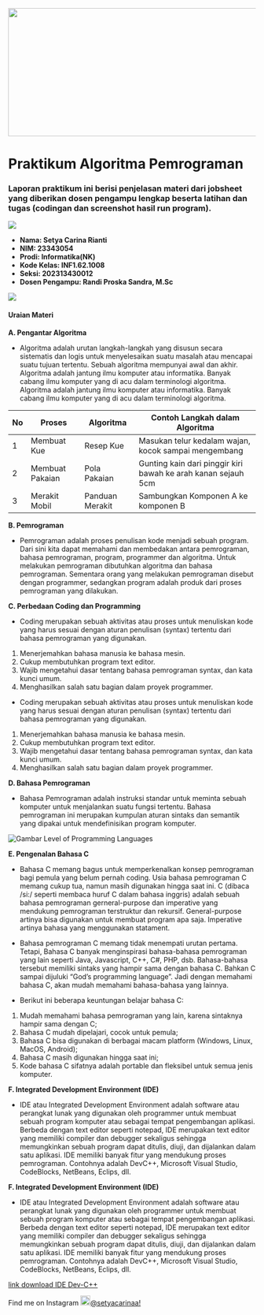 <img src="https://github.com/setyacarinaa/Jobsheet-Praktikum-Algoritma-Pemrograman/blob/main/header%20readme.gif" width="1000" height="260"/>

# Praktikum Algoritma Pemrograman
### Laporan praktikum ini berisi penjelasan materi dari jobsheet yang diberikan dosen pengampu lengkap beserta latihan dan tugas (codingan dan screenshot hasil run program).

<img src="https://user-images.githubusercontent.com/73097560/115834477-dbab4500-a447-11eb-908a-139a6edaec5c.gif">

* __Nama: Setya Carina Rianti__
* __NIM: 23343054__
* __Prodi: Informatika(NK)__
* __Kode Kelas: INF1.62.1008__
* __Seksi: 202313430012__
* __Dosen Pengampu: Randi Proska Sandra, M.Sc__

<img src="https://user-images.githubusercontent.com/73097560/115834477-dbab4500-a447-11eb-908a-139a6edaec5c.gif">

#### Uraian Materi

__A. Pengantar Algoritma__
* Algoritma adalah urutan langkah-langkah yang disusun secara sistematis dan logis untuk menyelesaikan suatu masalah atau mencapai suatu tujuan tertentu. Sebuah algoritma mempunyai awal dan akhir. Algoritma adalah jantung ilmu komputer atau informatika. Banyak cabang ilmu komputer yang di acu dalam terminologi algoritma. Algoritma adalah jantung ilmu komputer atau informatika. Banyak cabang ilmu komputer yang di acu dalam terminologi algoritma.


| No  | Proses | Algoritma | Contoh Langkah dalam Algoritma |
| ----- | --- | --- | --- |
| 1 | Membuat Kue | Resep Kue | Masukan telur kedalam wajan, kocok sampai mengembang |
| 2 | Membuat Pakaian | Pola Pakaian | Gunting kain dari pinggir kiri bawah ke arah kanan sejauh 5cm |
| 3 | Merakit Mobil | Panduan Merakit | Sambungkan Komponen A ke komponen B |

__B. Pemrograman__
* Pemrograman adalah proses penulisan kode menjadi sebuah program. Dari sini kita dapat memahami dan membedakan antara pemrograman, bahasa pemrograman, program, programmer dan algoritma. Untuk melakukan pemrograman dibutuhkan algoritma dan bahasa pemrograman. Sementara orang yang melakukan pemrograman disebut dengan programmer, sedangkan program adalah produk dari proses pemrograman yang dilakukan.
    
__C. Perbedaan Coding dan Programming__
* Coding merupakan sebuah aktivitas atau proses untuk menuliskan kode yang harus sesuai dengan aturan penulisan (syntax) tertentu dari bahasa pemrograman yang digunakan.
1. Menerjemahkan bahasa manusia ke bahasa mesin.
2. Cukup membutuhkan program text editor.
3. Wajib mengetahui dasar tentang bahasa pemrograman syntax, dan kata kunci umum.
4. Menghasilkan salah satu bagian dalam proyek programmer.

* Coding merupakan sebuah aktivitas atau proses untuk menuliskan kode yang harus sesuai dengan aturan penulisan (syntax) tertentu dari bahasa pemrograman yang digunakan.
1.  Menerjemahkan bahasa manusia ke bahasa mesin.
2. Cukup membutuhkan program text editor.
3. Wajib mengetahui dasar tentang bahasa pemrograman syntax, dan kata kunci umum.
4.  Menghasilkan salah satu bagian dalam proyek programmer.

__D. Bahasa Pemrograman__
* Bahasa Pemrograman adalah instruksi standar untuk meminta sebuah komputer untuk menjalankan suatu fungsi tertentu. Bahasa pemrograman ini merupakan kumpulan aturan sintaks dan semantik yang dipakai untuk mendefinisikan program komputer.

![Gambar Level of Programming Languages](https://www.meccanismocomplesso.org/wp-content/uploads/2020/10/Digital-calculators-and-programming-levels-02-640x599.jpg)

__E. Pengenalan Bahasa C__
* Bahasa C memang bagus untuk memperkenalkan konsep pemrograman bagi pemula yang belum pernah coding. Usia bahasa pemrograman C memang cukup tua, namun masih digunakan hingga saat ini. C (dibaca /si:/ seperti membaca huruf C dalam bahasa inggris) adalah sebuah bahasa pemrograman gerneral-purpose dan imperative yang mendukung pemrograman terstruktur dan rekursif. General-purpose artinya bisa digunakan untuk membuat program apa saja. Imperative artinya bahasa yang menggunakan statament.

* Bahasa pemrograman C memang tidak menempati urutan pertama. Tetapi, Bahasa C banyak menginspirasi bahasa-bahasa pemrograman yang lain seperti Java, Javascript, C++, C#, PHP, dsb. Bahasa-bahasa tersebut memiliki sintaks yang hampir sama dengan bahasa C. Bahkan C sampai dijuluki “God’s programming language”. Jadi dengan memahami bahasa C, akan mudah memahami bahasa-bahasa yang lainnya.

* Berikut ini beberapa keuntungan belajar bahasa C: 
1. Mudah memahami bahasa pemrograman yang lain, karena sintaknya hampir sama dengan C; 
2. Bahasa C mudah dipelajari, cocok untuk pemula; 
3. Bahasa C bisa digunakan di berbagai macam platform (Windows, Linux, MacOS, Android);
4. Bahasa C masih digunakan hingga saat ini;
5. Kode bahasa C sifatnya adalah portable dan fleksibel untuk semua jenis komputer.

__F. Integrated Development Environment (IDE)__
* IDE atau Integrated Development Environment adalah software atau perangkat lunak yang digunakan oleh programmer untuk membuat sebuah program komputer atau sebagai tempat pengembangan aplikasi. Berbeda dengan text editor seperti notepad, IDE merupakan text editor yang memiliki compiler dan debugger sekaligus sehingga memungkinkan sebuah program dapat ditulis, diuji, dan dijalankan dalam satu aplikasi. IDE memiliki banyak fitur yang mendukung proses pemrograman. Contohnya adalah DevC++, Microsoft Visual Studio, CodeBlocks, NetBeans, Eclips, dll.

__F. Integrated Development Environment (IDE)__
* IDE atau Integrated Development Environment adalah software atau perangkat lunak yang digunakan oleh programmer untuk membuat sebuah program komputer atau sebagai tempat pengembangan aplikasi. Berbeda dengan text editor seperti notepad, IDE merupakan text editor yang memiliki compiler dan debugger sekaligus sehingga memungkinkan sebuah program dapat ditulis, diuji, dan dijalankan dalam satu aplikasi. IDE memiliki banyak fitur yang mendukung proses pemrograman. Contohnya adalah DevC++, Microsoft Visual Studio, CodeBlocks, NetBeans, Eclips, dll.

[link download IDE Dev-C++](https://www.embarcadero.com/free-tools/dev-cpp/free-download)

<p>Find me on Instagram <a href="https://www.instagram.com/setyacarinaa/" target="_blank"><img src="https://upload.wikimedia.org/wikipedia/commons/thumb/e/e7/Instagram_logo_2016.svg/1024px-Instagram_logo_2016.svg.png" width="20"/>@setyacarinaa!</a><br/>
